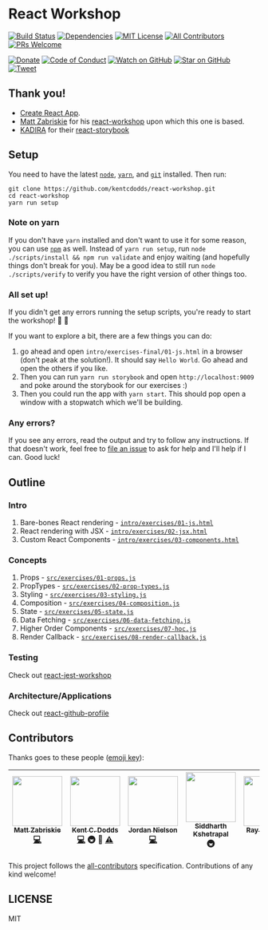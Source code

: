 # React Workshop

[![Build Status][build-badge]][build]
[![Dependencies][dependencyci-badge]][dependencyci]
[![MIT License][license-badge]][LICENSE]
[![All Contributors](https://img.shields.io/badge/all_contributors-5-orange.svg?style=flat-square)](#contributors)
[![PRs Welcome][prs-badge]][prs]

[![Donate][donate-badge]][donate]
[![Code of Conduct][coc-badge]][coc]
[![Watch on GitHub][github-watch-badge]][github-watch]
[![Star on GitHub][github-star-badge]][github-star]
[![Tweet][twitter-badge]][twitter]

## Thank you!

- [Create React App][create-react-app].
- [Matt Zabriskie][matt] for his [react-workshop][original-repo] upon which this one is based.
- [KADIRA][kadira] for their [react-storybook][storybook]

## Setup

You need to have the latest [`node`][node], [`yarn`][yarn], and [`git`][git] installed. Then run:

```
git clone https://github.com/kentcdodds/react-workshop.git
cd react-workshop
yarn run setup
```

### Note on yarn

If you don't have `yarn` installed and don't want to use it for some reason, you can use [`npm`][npm] as well. Instead
of `yarn run setup`, run `node ./scripts/install && npm run validate` and enjoy waiting (and hopefully things don't
break for you). May be a good idea to still run `node ./scripts/verify` to verify you have the right version of other
things too.

### All set up!

If you didn't get any errors running the setup scripts, you're ready to start the workshop! 🎉 🎊

If you want to explore a bit, there are a few things you can do:

1. go ahead and open `intro/exercises-final/01-js.html` in a browser (don't peak at the solution!). It should say `Hello World`. Go ahead and open the others if you like.
2. Then you can run `yarn run storybook` and open `http://localhost:9009` and poke around the storybook for our exercises :)
3. Then you could run the app with `yarn start`. This should pop open a window with a stopwatch which we'll be building.

### Any errors?

If you see any errors, read the output and try to follow any instructions. If that doesn't work, feel free to
[file an issue][issues] to ask for help and I'll help if I can. Good luck!

## Outline

### Intro

1. Bare-bones React rendering - [`intro/exercises/01-js.html`](https://github.com/kentcdodds/react-workshop/blob/master/intro/exercises/01-js.html)
2. React rendering with JSX - [`intro/exercises/02-jsx.html`](https://github.com/kentcdodds/react-workshop/blob/master/intro/exercises/02-jsx.html)
3. Custom React Components - [`intro/exercises/03-components.html`](https://github.com/kentcdodds/react-workshop/blob/master/intro/exercises/03-components.html)

### Concepts

1. Props - [`src/exercises/01-props.js`](https://github.com/kentcdodds/react-workshop/blob/master/src/exercises/01-props.js)
2. PropTypes - [`src/exercises/02-prop-types.js`](https://github.com/kentcdodds/react-workshop/blob/master/src/exercises/02-prop-types.js)
3. Styling - [`src/exercises/03-styling.js`](https://github.com/kentcdodds/react-workshop/blob/master/src/exercises/03-styling.js)
4. Composition - [`src/exercises/04-composition.js`](https://github.com/kentcdodds/react-workshop/blob/master/src/exercises/04-composition.js)
5. State - [`src/exercises/05-state.js`](https://github.com/kentcdodds/react-workshop/blob/master/src/exercises/05-state.js)
6. Data Fetching - [`src/exercises/06-data-fetching.js`](https://github.com/kentcdodds/react-workshop/blob/master/src/exercises/06-data-fetching.js)
7. Higher Order Components - [`src/exercises/07-hoc.js`](https://github.com/kentcdodds/react-workshop/blob/master/src/exercises/07-hoc.js)
8. Render Callback - [`src/exercises/08-render-callback.js`](https://github.com/kentcdodds/react-workshop/blob/master/src/exercises/08-render-callback.js)

### Testing

Check out [react-jest-workshop](https://github.com/kentcdodds/react-jest-workshop)

### Architecture/Applications

Check out [react-github-profile](https://github.com/kentcdodds/react-github-profile)

## Contributors

Thanks goes to these people ([emoji key][emojis]):

<!-- ALL-CONTRIBUTORS-LIST:START - Do not remove or modify this section -->
| [<img src="https://avatars.githubusercontent.com/u/199035?v=3" width="100px;"/><br /><sub>Matt Zabriskie</sub>](http://twitter.com/mzabriskie)<br />[💻](https://github.com/kentcdodds/react-workshop/commits?author=mzabriskie) | [<img src="https://avatars.githubusercontent.com/u/1500684?v=3" width="100px;"/><br /><sub>Kent C. Dodds</sub>](https://kentcdodds.com)<br />[💻](https://github.com/kentcdodds/react-workshop/commits?author=kentcdodds) 🚇 👀 [⚠️](https://github.com/kentcdodds/react-workshop/commits?author=kentcdodds) | [<img src="https://avatars.githubusercontent.com/u/13559161?v=3" width="100px;"/><br /><sub>Jordan Nielson</sub>](https://github.com/jnielson94)<br />[💻](https://github.com/kentcdodds/react-workshop/commits?author=jnielson94) | [<img src="https://avatars.githubusercontent.com/u/1863771?v=3" width="100px;"/><br /><sub>Siddharth Kshetrapal</sub>](https://github.com/siddharthkp)<br />🚇 | [<img src="https://avatars.githubusercontent.com/u/5465958?v=3" width="100px;"/><br /><sub>Ray Gesualdo</sub>](https://github.com/raygesualdo)<br />[💻](https://github.com/kentcdodds/react-workshop/commits?author=raygesualdo) |
| :---: | :---: | :---: | :---: | :---: |
<!-- ALL-CONTRIBUTORS-LIST:END -->

This project follows the [all-contributors][all-contributors] specification. Contributions of any kind welcome!

## LICENSE

MIT

[npm]: https://www.npmjs.com/
[yarn]: https://yarnpkg.com/
[node]: https://nodejs.org
[git]: https://git-scm.com/
[build-badge]: https://img.shields.io/travis/kentcdodds/react-workshop.svg?style=flat-square
[build]: https://travis-ci.org/kentcdodds/react-workshop
[dependencyci-badge]: https://dependencyci.com/github/kentcdodds/react-workshop/badge?style=flat-square
[dependencyci]: https://dependencyci.com/github/kentcdodds/react-workshop
[license-badge]: https://img.shields.io/badge/license-MIT%20License-blue.svg?style=flat-square
[license]: https://github.com/kentcdodds/react-workshop/blob/master/other/LICENSE
[prs-badge]: https://img.shields.io/badge/PRs-welcome-brightgreen.svg?style=flat-square
[prs]: http://makeapullrequest.com
[donate-badge]: https://img.shields.io/badge/$-support-green.svg?style=flat-square
[donate]: http://kcd.im/donate
[coc-badge]: https://img.shields.io/badge/code%20of-conduct-ff69b4.svg?style=flat-square
[coc]: https://github.com/kentcdodds/react-workshop/blob/master/other/CODE_OF_CONDUCT.md
[github-watch-badge]: https://img.shields.io/github/watchers/kentcdodds/react-workshop.svg?style=social
[github-watch]: https://github.com/kentcdodds/react-workshop/watchers
[github-star-badge]: https://img.shields.io/github/stars/kentcdodds/react-workshop.svg?style=social
[github-star]: https://github.com/kentcdodds/react-workshop/stargazers
[twitter]: https://twitter.com/intent/tweet?text=Check%20out%20react-workshop%20by%20@kentcdodds%20https://github.com/kentcdodds/react-workshop%20%F0%9F%91%8D
[twitter-badge]: https://img.shields.io/twitter/url/https/github.com/kentcdodds/react-workshop.svg?style=social
[emojis]: https://github.com/kentcdodds/all-contributors#emoji-key
[all-contributors]: https://github.com/kentcdodds/all-contributors
[create-react-app]: https://github.com/facebookincubator/create-react-app
[matt]: https://github.com/mzabriskie
[original-repo]: https://github.com/mzabriskie/react-workshop
[kadira]: https://github.com/kadirahq
[storybook]: https://github.com/kadirahq/react-storybook
[issues]: https://github.com/kentcdodds/react-workshop/issues/new
